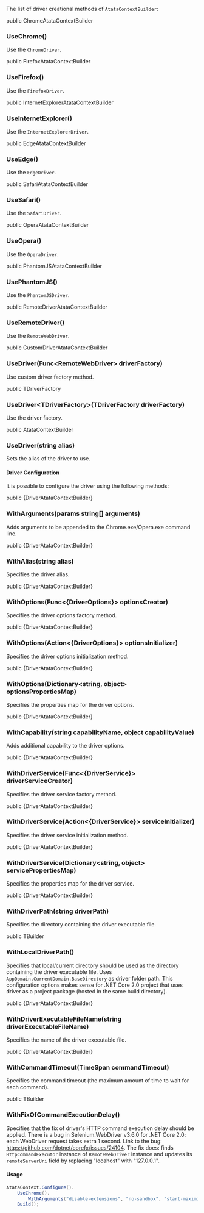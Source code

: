 The list of driver creational methods of `AtataContextBuilder`:

<div class="member">
    <span class="head"><span class="keyword">public</span> <span class="type">ChromeAtataContextBuilder</span></span>
    <h3><span class="body">UseChrome</span>()</h3>
</div>

Use the `ChromeDriver`.

<div class="member">
    <span class="head"><span class="keyword">public</span> <span class="type">FirefoxAtataContextBuilder</span></span>
    <h3><span class="body">UseFirefox()</span></h3>
</div>

Use the `FirefoxDriver`.

<div class="member">
    <span class="head"><span class="keyword">public</span> <span class="type">InternetExplorerAtataContextBuilder</span></span>
    <h3><span class="body">UseInternetExplorer()</span></h3>
</div>

Use the `InternetExplorerDriver`.

<div class="member">
    <span class="head"><span class="keyword">public</span> <span class="type">EdgeAtataContextBuilder</span></span>
    <h3><span class="body">UseEdge()</span></h3>
</div>

Use the `EdgeDriver`.

<div class="member">
    <span class="head"><span class="keyword">public</span> <span class="type">SafariAtataContextBuilder</span></span>
    <h3><span class="body">UseSafari()</span></h3>
</div>

Use the `SafariDriver`.

<div class="member">
    <span class="head"><span class="keyword">public</span> <span class="type">OperaAtataContextBuilder</span></span>
    <h3><span class="body">UseOpera()</span></h3>
</div>

Use the `OperaDriver`.

<div class="member">
    <span class="head"><span class="keyword">public</span> <span class="type">PhantomJSAtataContextBuilder</span></span>
    <h3><span class="body">UsePhantomJS()</span></h3>
</div>

Use the `PhantomJSDriver`.

<div class="member">
    <span class="head"><span class="keyword">public</span> <span class="type">RemoteDriverAtataContextBuilder</span></span>
    <h3><span class="body">UseRemoteDriver()</span></h3>
</div>

Use the `RemoteWebDriver`.

<div class="member">
    <span class="head"><span class="keyword">public</span> <span class="type">CustomDriverAtataContextBuilder</span></span>
    <h3><span class="body">UseDriver</span><span class="tail">(<span class="type">Func</span>&lt;<span class="type">RemoteWebDriver</span>&gt; driverFactory)</span></h3>
</div>

Use custom driver factory method.

<div class="member">
    <span class="head"><span class="keyword">public</span> <span class="type">TDriverFactory</span></span>
    <h3><span class="body">UseDriver<wbr>&lt;<span class="type">TDriverFactory</span>&gt;</span><span class="tail">(<span class="type">TDriverFactory</span> driverFactory)</span></h3>
</div>

Use the driver factory.

<div class="member">
    <span class="head"><span class="keyword">public</span> <span class="type">AtataContextBuilder</span></span>
    <h3><span class="body">UseDriver</span><span class="tail">(<span class="keyword">string</span> alias)</span></h3>
</div>

Sets the alias of the driver to use.

#### Driver Configuration

It is possible to configure the driver using the following methods:

<div class="member">
    <span class="head"><span class="keyword">public</span> <span class="type">{DriverAtataContextBuilder}</span></span>
    <h3><span class="body">WithArguments</span><span class="tail">(<span class="keyword">params</span> <span class="keyword">string</span>[] arguments)</span></h3>
</div>

Adds arguments to be appended to the Chrome.exe/Opera.exe command line.

<div class="member">
    <span class="head"><span class="keyword">public</span> <span class="type">{DriverAtataContextBuilder}</span></span>
    <h3><span class="body">WithAlias</span><span class="tail">(<span class="keyword">string</span> alias)</span></h3>
</div>

Specifies the driver alias.

<div class="member">
    <span class="head"><span class="keyword">public</span> <span class="type">{DriverAtataContextBuilder}</span></span>
    <h3><span class="body">WithOptions</span><span class="tail">(<span class="type">Func</span>&lt;<span class="type">{DriverOptions}</span>&gt; optionsCreator)</span></h3>
</div>

Specifies the driver options factory method.

<div class="member">
    <span class="head"><span class="keyword">public</span> <span class="type">{DriverAtataContextBuilder}</span></span>
    <h3><span class="body">WithOptions</span><span class="tail">(<span class="type">Action</span>&lt;<span class="type">{DriverOptions}</span>&gt; optionsInitializer)</span></h3>
</div>

Specifies the driver options initialization method.

<div class="member">
    <span class="head"><span class="keyword">public</span> <span class="type">{DriverAtataContextBuilder}</span></span>
    <h3><span class="body">WithOptions</span><span class="tail">(<span class="type">Dictionary</span><wbr>&lt;<span class="keyword">string</span>, <span class="keyword">object</span>&gt; optionsPropertiesMap)</span></h3>
</div>

Specifies the properties map for the driver options.

<div class="member">
    <span class="head"><span class="keyword">public</span> <span class="type">{DriverAtataContextBuilder}</span></span>
    <h3><span class="body">WithCapability</span><span class="tail">(<span class="keyword">string</span> capabilityName, <span class="keyword">object</span> capabilityValue)</span></h3>
</div>

Adds additional capability to the driver options.

<div class="member">
    <span class="head"><span class="keyword">public</span> <span class="type">{DriverAtataContextBuilder}</span></span>
    <h3><span class="body">WithDriverService</span><span class="tail">(<span class="type">Func</span>&lt;<span class="type">{DriverService}</span>&gt; driverServiceCreator)</span></h3>
</div>

Specifies the driver service factory method.

<div class="member">
    <span class="head"><span class="keyword">public</span> <span class="type">{DriverAtataContextBuilder}</span></span>
    <h3><span class="body">WithDriverService</span><span class="tail">(<span class="type">Action</span><wbr>&lt;<span class="type">{DriverService}</span>&gt; serviceInitializer)</span></h3>
</div>

Specifies the driver service initialization method.

<div class="member">
    <span class="head"><span class="keyword">public</span> <span class="type">{DriverAtataContextBuilder}</span></span>
    <h3><span class="body">WithDriverService</span><span class="tail">(<span class="type">Dictionary</span><wbr>&lt;<span class="keyword">string</span>, <span class="keyword">object</span>&gt; servicePropertiesMap)</span></h3>
</div>

Specifies the properties map for the driver service.

<div class="member">
    <span class="head"><span class="keyword">public</span> <span class="type">{DriverAtataContextBuilder}</span></span>
    <h3><span class="body">WithDriverPath</span><span class="tail">(<span class="keyword">string</span> driverPath)</span></h3>
</div>

Specifies the directory containing the driver executable file.

<div class="member">
    <span class="head"><span class="keyword">public</span> <span class="type">TBuilder</span></span>
    <h3><span class="body">WithLocalDriverPath()</span></h3>
</div>

Specifies that local/current directory should be used as the directory containing the driver executable file.
Uses `AppDomain.CurrentDomain.BaseDirectory` as driver folder path.
This configuration options makes sense for .NET Core 2.0 project that uses driver as a project package (hosted in the same build directory).

<div class="member">
    <span class="head"><span class="keyword">public</span> <span class="type">{DriverAtataContextBuilder}</span></span>
    <h3><span class="body">WithDriverExecutableFileName</span><span class="tail">(<span class="keyword">string</span> driverExecutableFileName)</span></h3>
</div>

Specifies the name of the driver executable file.

<div class="member">
    <span class="head"><span class="keyword">public</span> <span class="type">{DriverAtataContextBuilder}</span></span>
    <h3><span class="body">WithCommandTimeout</span><span class="tail">(<span class="type">TimeSpan</span> commandTimeout)</span></h3>
</div>

Specifies the command timeout (the maximum amount of time to wait for each command).

<div class="member">
    <span class="head"><span class="keyword">public</span> <span class="type">TBuilder</span></span>
    <h3><span class="body">WithFixOfCommandExecutionDelay()</span></h3>
</div>

Specifies that the fix of driver's HTTP command execution delay should be applied.
There is a bug in Selenium.WebDriver v3.6.0 for .NET Core 2.0: each WebDriver request takes extra 1 second.
Link to the bug: <https://github.com/dotnet/corefx/issues/24104>.
The fix does: finds `HttpCommandExecutor` instance of `RemoteWebDriver` instance and updates its `remoteServerUri` field by replacing "locahost" with "127.0.0.1".

#### Usage

```cs
AtataContext.Configure().
    UseChrome().
        WithArguments("disable-extensions", "no-sandbox", "start-maximized").
    Build();
```